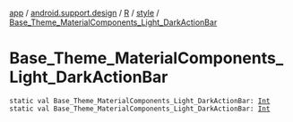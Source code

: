 [app](../../../index.md) / [android.support.design](../../index.md) / [R](../index.md) / [style](index.md) / [Base_Theme_MaterialComponents_Light_DarkActionBar](./-base_-theme_-material-components_-light_-dark-action-bar.md)

# Base_Theme_MaterialComponents_Light_DarkActionBar

`static val Base_Theme_MaterialComponents_Light_DarkActionBar: `[`Int`](https://kotlinlang.org/api/latest/jvm/stdlib/kotlin/-int/index.html)
`static val Base_Theme_MaterialComponents_Light_DarkActionBar: `[`Int`](https://kotlinlang.org/api/latest/jvm/stdlib/kotlin/-int/index.html)